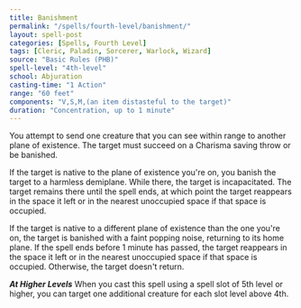 ```yaml
---
title: Banishment
permalink: "/spells/fourth-level/banishment/"
layout: spell-post
categories: [Spells, Fourth Level]
tags: [Cleric, Paladin, Sorcerer, Warlock, Wizard]
source: "Basic Rules (PHB)"
spell-level: "4th-level"
school: Abjuration
casting-time: "1 Action"
range: "60 feet"
components: "V,S,M,(an item distasteful to the target)"
duration: "Concentration, up to 1 minute"
---
```


You attempt to send one creature that you can see within range to another plane of existence. The target must succeed on a Charisma saving throw or be banished.

If the target is native to the plane of existence you're on, you banish the target to a harmless demiplane. While there, the target is incapacitated. The target remains there until the spell ends, at which point the target reappears in the space it left or in the nearest unoccupied space if that space is occupied.

If the target is native to a different plane of existence than the one you're on, the target is banished with a faint popping noise, returning to its home plane. If the spell ends before 1 minute has passed, the target reappears in the space it left or in the nearest unoccupied space if that space is occupied. Otherwise, the target doesn't return.

***At Higher Levels*** When you cast this spell using a spell slot of 5th level or higher, you can target one additional creature for each slot level above 4th.
